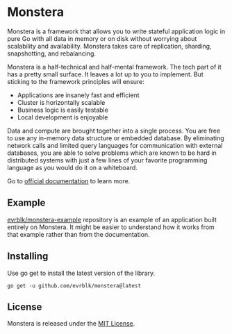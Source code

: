# Monstera

Monstera is a framework that allows you to write stateful application logic in pure Go with all data in memory or on 
disk without worrying about scalability and availability. Monstera takes care of replication, sharding, snapshotting, 
and rebalancing.

Monstera is a half-technical and half-mental framework. The tech part of it has a pretty small surface. It leaves a 
lot up to you to implement. But sticking to the framework principles will ensure:

* Applications are insanely fast and efficient
* Cluster is horizontally scalable
* Business logic is easily testable
* Local development is enjoyable

Data and compute are brought together into a single process. You are free to use any in-memory data structure or 
embedded database. By eliminating network calls and limited query languages for communication with external databases, 
you are able to solve problems which are known to be hard in distributed systems with just a few lines of your 
favorite programming language as you would do it on a whiteboard.

Go to [official documentation](https://everblack.dev/docs/monstera) to learn more.

## Example

[evrblk/monstera-example](https://github.com/evrblk/monstera-example) repository is an example of an application built
entirely on Monstera. It might be easier to understand how it works from that example rather than from the documentation.

## Installing

Use go get to install the latest version of the library.

```
go get -u github.com/evrblk/monstera@latest
```

## License

Monstera is released under the [MIT License](https://opensource.org/licenses/MIT).
